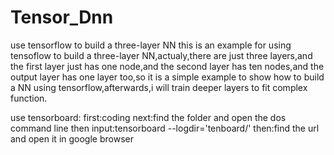 # Tensor_Dnn
use tensorflow to build a three-layer NN
this is an example for using tensoflow to build a three-layer NN,actualy,there are just three layers,and the first layer just has one node,and the second layer has ten nodes,and the output layer has one layer too,so it is a simple example to show how to build a NN using tensorflow,afterwards,i will train deeper layers to fit complex function.

use tensorboard:
first:coding
next:find the folder and open the dos command line then input:tensorboard --logdir='tenboard/'
then:find the url and open it in google browser